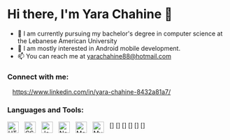 
<!--
**YaraChahine/YaraChahine** is a ✨ _special_ ✨ repository because its `README.md` (this file) appears on your GitHub profile.
-->
# Hi there, I'm Yara Chahine 👋 



- 🌱 I am currently pursuing my bachelor's degree in computer science at the Lebanese American University
- 👀 I am mostly interested in Android mobile development.
- 📫 You can reach me at yarachahine88@hotmail.com

### Connect with me:

&nbsp;&nbsp;
https://www.linkedin.com/in/yara-chahine-8432a81a7/

### Languages and Tools:

[<img align="left" alt="HTML5" width="26px" src="https://cdn.jsdelivr.net/gh/devicons/devicon/icons/html5/html5-original.svg" style="padding-right:10px;" />]
[<img align="left" alt="CSS3" width="26px" src="https://cdn.jsdelivr.net/gh/devicons/devicon/icons/css3/css3-original.svg" style="padding-right:10px;" />]
[<img align="left" alt="JavaScript" width="26px" src="https://cdn.jsdelivr.net/gh/devicons/devicon/icons/javascript/javascript-original.svg" style="padding-right:10px;" />]
[<img align="left" alt="Node.js" width="26px" src="https://cdn.jsdelivr.net/gh/devicons/devicon/icons/nodejs/nodejs-original.svg" style="padding-right:10px;" />]
[<img align="left" alt="MongoDB" width="26px" src="https://cdn.jsdelivr.net/gh/devicons/devicon/icons/mongodb/mongodb-original.svg" style="padding-right:10px;" />]
[<img align="left" alt="MySQL" width="26px" src="https://cdn.jsdelivr.net/gh/devicons/devicon/icons/mysql/mysql-original.svg" style="padding-right:10px;" />]



